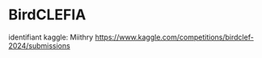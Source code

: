 # BirdCLEFIA

identifiant kaggle: Miithry
https://www.kaggle.com/competitions/birdclef-2024/submissions
